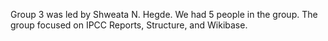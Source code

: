 Group 3 was led by Shweata N. Hegde. We had 5 people in the group. The group focused on IPCC Reports, Structure, and Wikibase. 
